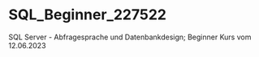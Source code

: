 # SQL_Beginner_227522
SQL Server - Abfragesprache und Datenbankdesign; Beginner Kurs vom 12.06.2023
